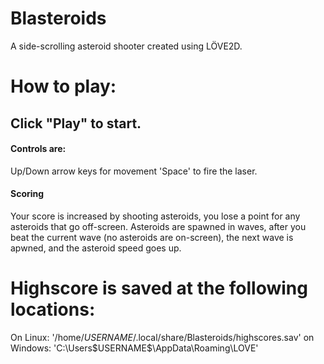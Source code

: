# Blasteroids
A side-scrolling asteroid shooter created using LÖVE2D.

# How to play:

## Click "Play" to start.
#### Controls are:
Up/Down arrow keys for movement
'Space' to fire the laser.

#### Scoring 
Your score is increased by shooting asteroids, you lose a point for any asteroids that go off-screen.
Asteroids are spawned in waves, after you beat the current wave (no asteroids are on-screen), the next wave is apwned, and the asteroid speed goes up.

# Highscore is saved at the following locations:
On Linux: '/home/$USERNAME$/.local/share/Blasteroids/highscores.sav'
on Windows: 'C:\Users\$USERNAME$\AppData\Roaming\LOVE'

